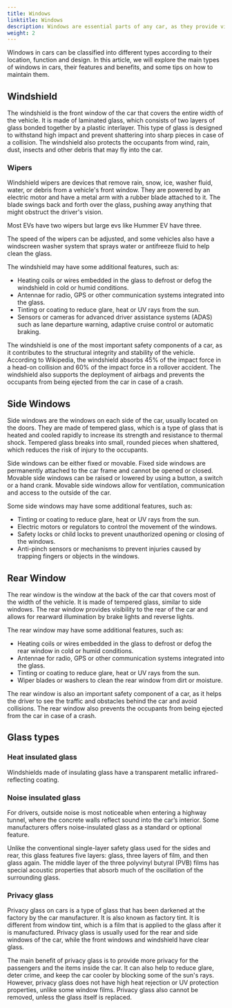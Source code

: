 ```yaml
---
title: Windows
linktitle: Windows
description: Windows are essential parts of any car, as they provide visibility, ventilation, protection and comfort to the driver and passengers. 
weight: 2
---
```

<!-- markdownlint-disable MD033 -->

Windows in cars can be classified into different types according to their location, function and design. In this article, we will explore the main types of windows in cars, their features and benefits, and some tips on how to maintain them.

## Windshield

The windshield is the front window of the car that covers the entire width of the vehicle. It is made of laminated glass, which consists of two layers of glass bonded together by a plastic interlayer. This type of glass is designed to withstand high impact and prevent shattering into sharp pieces in case of a collision. The windshield also protects the occupants from wind, rain, dust, insects and other debris that may fly into the car.


### Wipers

Windshield wipers are devices that remove rain, snow, ice, washer fluid, water, or debris from a vehicle's front window. They are powered by an electric motor and have a metal arm with a rubber blade attached to it. The blade swings back and forth over the glass, pushing away anything that might obstruct the driver's vision. 

Most EVs have two wipers but large evs like Hummer EV have three. 

The speed of the wipers can be adjusted, and some vehicles also have a windscreen washer system that sprays water or antifreeze fluid to help clean the glass. 





The windshield may have some additional features, such as:

- Heating coils or wires embedded in the glass to defrost or defog the windshield in cold or humid conditions.
- Antennae for radio, GPS or other communication systems integrated into the glass.
- Tinting or coating to reduce glare, heat or UV rays from the sun.
- Sensors or cameras for advanced driver assistance systems (ADAS) such as lane departure warning, adaptive cruise control or automatic braking.

The windshield is one of the most important safety components of a car, as it contributes to the structural integrity and stability of the vehicle. According to Wikipedia, the windshield absorbs 45% of the impact force in a head-on collision and 60% of the impact force in a rollover accident. The windshield also supports the deployment of airbags and prevents the occupants from being ejected from the car in case of a crash.

## Side Windows

Side windows are the windows on each side of the car, usually located on the doors. They are made of tempered glass, which is a type of glass that is heated and cooled rapidly to increase its strength and resistance to thermal shock. Tempered glass breaks into small, rounded pieces when shattered, which reduces the risk of injury to the occupants.

Side windows can be either fixed or movable. Fixed side windows are permanently attached to the car frame and cannot be opened or closed. Movable side windows can be raised or lowered by using a button, a switch or a hand crank. Movable side windows allow for ventilation, communication and access to the outside of the car.

Some side windows may have some additional features, such as:

- Tinting or coating to reduce glare, heat or UV rays from the sun.
- Electric motors or regulators to control the movement of the windows.
- Safety locks or child locks to prevent unauthorized opening or closing of the windows.
- Anti-pinch sensors or mechanisms to prevent injuries caused by trapping fingers or objects in the windows.

## Rear Window

The rear window is the window at the back of the car that covers most of the width of the vehicle. It is made of tempered glass, similar to side windows. The rear window provides visibility to the rear of the car and allows for rearward illumination by brake lights and reverse lights.

The rear window may have some additional features, such as:

- Heating coils or wires embedded in the glass to defrost or defog the rear window in cold or humid conditions.
- Antennae for radio, GPS or other communication systems integrated into the glass.
- Tinting or coating to reduce glare, heat or UV rays from the sun.
- Wiper blades or washers to clean the rear window from dirt or moisture.

The rear window is also an important safety component of a car,
as it helps the driver to see the traffic and obstacles behind the car and avoid collisions. The rear window also prevents the occupants from being ejected from the car in case of a crash.


## Glass types

### Heat insulated glass

Windshields made of insulating glass have a transparent metallic infrared-reflecting coating.

### Noise insulated glass

For drivers, outside noise is most noticeable when entering a highway tunnel, where the concrete walls reflect sound into the car’s interior.
Some manufacturers offers noise-insulated glass as a standard or optional feature. 

Unlike the conventional single-layer safety glass used for the sides and rear, this glass features five layers: glass, three layers of film, and then glass again. The middle layer of the three polyvinyl butyral (PVB) films has special acoustic properties that absorb much of the oscillation of the surrounding glass.

### Privacy glass

Privacy glass on cars is a type of glass that has been darkened at the factory by the car manufacturer. It is also known as factory tint. It is different from window tint, which is a film that is applied to the glass after it is manufactured. Privacy glass is usually used for the rear and side windows of the car, while the front windows and windshield have clear glass.

The main benefit of privacy glass is to provide more privacy for the passengers and the items inside the car. It can also help to reduce glare, deter crime, and keep the car cooler by blocking some of the sun's rays. However, privacy glass does not have high heat rejection or UV protection properties, unlike some window films. Privacy glass also cannot be removed, unless the glass itself is replaced.


